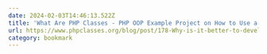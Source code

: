 ```yaml
---
date: 2024-02-03T14:46:13.522Z
title: 'What Are PHP Classes - PHP OOP Example Project on How to Use a Class in PHP'
url: https://www.phpclasses.org/blog/post/178-Why-is-it-better-to-develop-in-PHP-with-classes-OOP.html
category: bookmark
---
```

